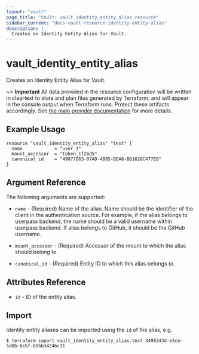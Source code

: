```yaml
---
layout: "vault"
page_title: "Vault: vault_identity_entity_alias resource"
sidebar_current: "docs-vault-resource-identity-entity-alias"
description: |-
  Creates an Identity Entity Alias for Vault.
---
```


# vault\_identity\_entity\_alias

Creates an Identity Entity Alias for Vault. 

~> **Important** All data provided in the resource configuration will be
written in cleartext to state and plan files generated by Terraform, and
will appear in the console output when Terraform runs. Protect these
artifacts accordingly. See
[the main provider documentation](../index.html)
for more details.

## Example Usage

```hcl
resource "vault_identity_entity_alias" "test" {
  name            = "user_1"
  mount_accessor  = "token_1f2bd5"
  canonical_id    = "49877D63-07AD-4B85-BDA8-B61626C477E8"
}
```

## Argument Reference

The following arguments are supported:

* `name` - (Required) Name of the alias. Name should be the identifier of the client in the authentication source. For example, if the alias belongs to userpass backend, the name should be a valid username within userpass backend. If alias belongs to GitHub, it should be the GitHub username.

* `mount_accessor` - (Required) Accessor of the mount to which the alias should belong to.

* `canonical_id` - (Required) Entity ID to which this alias belongs to.


## Attributes Reference

* `id` - ID of the entity alias.

## Import

Identity entity aliases can be imported using the `id` of the alias, e.g.

```
$ terraform import vault_identity_entity_alias.test 34982d3d-e3ce-5d8b-6e5f-b9bb34246c31
```